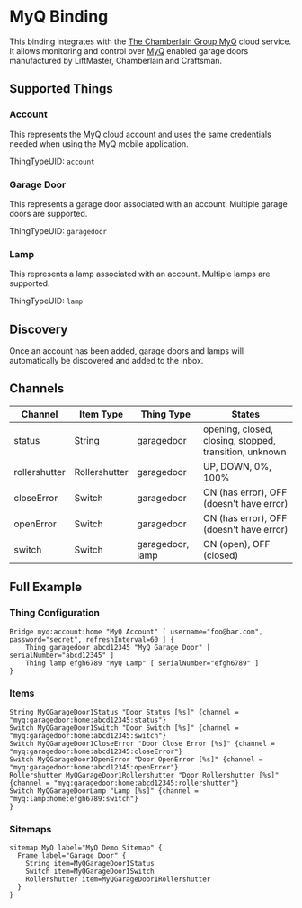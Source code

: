 # MyQ Binding

This binding integrates with the [The Chamberlain Group MyQ](https://www.myq.com) cloud service. It allows monitoring and control over [MyQ](https://www.myq.com) enabled garage doors manufactured by LiftMaster, Chamberlain and Craftsman.

## Supported Things

### Account

This represents the MyQ cloud account and uses the same credentials needed when using the MyQ mobile application.

ThingTypeUID: `account`

### Garage Door

This represents a garage door associated with an account. Multiple garage doors are supported.

ThingTypeUID: `garagedoor`

### Lamp

This represents a lamp associated with an account. Multiple lamps are supported.

ThingTypeUID: `lamp`

## Discovery

Once an account has been added, garage doors and lamps will automatically be discovered and added to the inbox.

## Channels

| Channel       | Item Type     | Thing Type       | States                                                 |
|---------------|---------------|------------------|--------------------------------------------------------|
| status        | String        | garagedoor       | opening, closed, closing, stopped, transition, unknown |
| rollershutter | Rollershutter | garagedoor       | UP, DOWN, 0%, 100%                                     |
| closeError    | Switch        | garagedoor       | ON (has error), OFF (doesn't have error)               |
| openError     | Switch        | garagedoor       | ON (has error), OFF (doesn't have error)               |
| switch        | Switch        | garagedoor, lamp | ON (open), OFF (closed)                                |

## Full Example

### Thing Configuration

```xtend
Bridge myq:account:home "MyQ Account" [ username="foo@bar.com", password="secret", refreshInterval=60 ] {
    Thing garagedoor abcd12345 "MyQ Garage Door" [ serialNumber="abcd12345" ]
    Thing lamp efgh6789 "MyQ Lamp" [ serialNumber="efgh6789" ]
}
```

### Items

```xtend
String MyQGarageDoor1Status "Door Status [%s]" {channel = "myq:garagedoor:home:abcd12345:status"}
Switch MyQGarageDoor1Switch "Door Switch [%s]" {channel = "myq:garagedoor:home:abcd12345:switch"}
Switch MyQGarageDoor1CloseError "Door Close Error [%s]" {channel = "myq:garagedoor:home:abcd12345:closeError"}
Switch MyQGarageDoor1OpenError "Door OpenError [%s]" {channel = "myq:garagedoor:home:abcd12345:openError"}
Rollershutter MyQGarageDoor1Rollershutter "Door Rollershutter [%s]" {channel = "myq:garagedoor:home:abcd12345:rollershutter"}
Switch MyQGarageDoorLamp "Lamp [%s]" {channel = "myq:lamp:home:efgh6789:switch"}
}
```

### Sitemaps

```xtend
sitemap MyQ label="MyQ Demo Sitemap" {
  Frame label="Garage Door" {
    String item=MyQGarageDoor1Status
    Switch item=MyQGarageDoor1Switch
    Rollershutter item=MyQGarageDoor1Rollershutter
  }                
}
```
